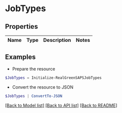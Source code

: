 # JobTypes
## Properties

Name | Type | Description | Notes
------------ | ------------- | ------------- | -------------

## Examples

- Prepare the resource
```powershell
$JobTypes = Initialize-RealGreenSAPSJobTypes 
```

- Convert the resource to JSON
```powershell
$JobTypes | ConvertTo-JSON
```

[[Back to Model list]](../README.md#documentation-for-models) [[Back to API list]](../README.md#documentation-for-api-endpoints) [[Back to README]](../README.md)

